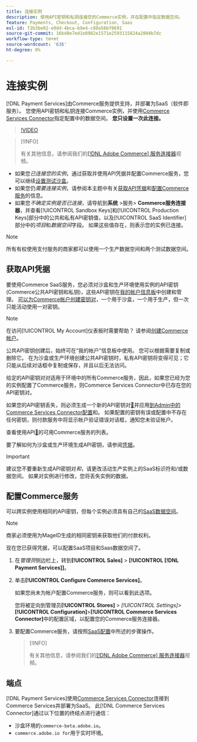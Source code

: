 ```yaml
---
title: 连接实例
description: 使用API密钥和私钥连接您的Commerce实例，并在配置中指定数据空间。
feature: Payments, Checkout, Configuration, Saas
exl-id: f2b3be02-e9dd-4bca-b9e4-c80a56bf8691
source-git-commit: 16bd0e7ed1e8982e1571e2593115824a2004b7dc
workflow-type: tm+mt
source-wordcount: '636'
ht-degree: 0%

---
```


# 连接实例

[!DNL Payment Services]由Commerce服务提供支持，并部署为SaaS（软件即服务）。 您使用API密钥和私钥连接Commerce实例，并使用[Commerce Services Connector](https://experienceleague.adobe.com/docs/commerce/user-guides/saas.html)指定配置中的数据空间。 **您只设置一次此连接。**

>[!VIDEO](https://video.tv.adobe.com/v/3447835)

>[!INFO]
>
> 有关其他信息，请参阅我们的[[!DNL Adobe Commerce] 服务连接器](https://experienceleague.adobe.com/docs/commerce-learn/tutorials/admin/adobe-commerce-services/configure-adobe-commerce-services-connector.html?lang=zh-Hans)视频。

* 如果您&#x200B;*已连接您的实例*，通过获取并使用API凭据并配置Commerce服务，您可以继续[设置测试沙盒](https://experienceleague.adobe.com/docs/commerce/payment-services/get-started/sandbox.html?lang=zh-Hans)。
* 如果您仍&#x200B;*需要连接实例*，请参阅本主题中有关[获取API凭据](#obtain-api-credentials)和[配置Commerce服务](#configure-commerce-services)的信息。
* 如果您&#x200B;*不确定实例是否已连接*，请导航到&#x200B;**系统** >服务> **Commerce服务连接器**，并查看[!UICONTROL Sandbox Keys]和[!UICONTROL Production Keys]部分中的公共和私有API密钥值，以及[!UICONTROL SaaS Identifier]部分中的&#x200B;*项目*&#x200B;和&#x200B;*数据空间*&#x200B;字段。 如果这些值存在，则表示您的实例已连接。

>[!NOTE]
>
>所有有权使用支付服务的商家都可以使用一个生产数据空间和两个测试数据空间。

## 获取API凭据

要使用Commerce SaaS服务，您必须对沙盒和生产环境使用实例的API密钥(Commerce公共API密钥和私钥)，这些API密钥在[我的帐户信息板](https://account.magento.com/customer/account/login)中创建和管理。 [可以为Commerce帐户创建密钥对](https://experienceleague.adobe.com/zh-hans/docs/commerce-admin/config/services/saas)，一个用于沙盒，一个用于生产，但一次只能活动使用一对密钥。

>[!NOTE]
>
>在访问[!UICONTROL My Account]仪表板时需要帮助？ 请参阅[创建Commerce帐户](https://experienceleague.adobe.com/zh-hans/docs/commerce-admin/start/commerce-account/commerce-account-create)。

公共API密钥创建后，始终可在“我的帐户”信息板中使用。 您可以根据需要复制或删除它。 在为沙盒或生产环境创建公共API密钥时，私有API密钥将变得可见；它只能从后续对话框中复制或保存，并且以后无法访问。

给定的API密钥对对适用于环境中的所有Commerce服务，因此，如果您已经为您的实例配置了Commerce服务，则Commerce Services Connector中已存在您的API密钥对。

如果您的API密钥丢失，则必须生成一个新的API密钥对[&#128279;](https://experienceleague.adobe.com/docs/commerce/payment-services/get-started/connect.html?lang=zh-Hans#configure-saas-project)并应用[到Admin中的Commerce Services Connector配置](https://experienceleague.adobe.com/docs/commerce/payment-services/get-started/connect.html?lang=zh-Hans#generate-an-api-key-and-private-key)和。 如果配置的密钥有误或配置中不存在任何密钥，则付款服务中将显示帐户验证错误对话框，通知您未验证帐户。

查看使用API[&#128279;](https://experienceleague.adobe.com/zh-hans/docs/commerce/user-guides/integration-services/saas#availableservices)的可用Commerce服务的列表。

要了解如何为沙盒或生产环境生成API密钥，请参阅[凭据](https://experienceleague.adobe.com/docs/commerce/user-guides/saas.html#apikey)。

>[!IMPORTANT]
>
>建议您不要重新生成API密钥对&#x200B;*和*，请更改活动生产实例上的SaaS标识符和/或数据空间。 如果对实例进行修改，您将丢失实例的数据。

## 配置Commerce服务

可以跨实例使用相同的API密钥，但每个实例必须具有自己的[SaaS数据空间](https://experienceleague.adobe.com/docs/commerce/user-guides/saas.html#saasenv)。

>[!NOTE]
>
>商家必须使用为MageID生成的相同密钥来获取他们的付款权利。

现在您已获得凭据，可以配置SaaS项目和Saas数据空间了。

1. 在&#x200B;_管理员_&#x200B;侧边栏上，转到&#x200B;**[!UICONTROL Sales]** > **[!UICONTROL [!DNL Payment Services]]**。
1. 单击&#x200B;**[!UICONTROL Configure Commerce Services]**。

   如果您尚未为帐户配置Commerce服务，则可以看到此选项。

   您将被定向到管理员&#x200B;**[!UICONTROL Stores]** > _[!UICONTROL Settings]_>**[!UICONTROL Configuration]**>**[!UICONTROL Commerce Services Connector]**&#x200B;中的配置区域，以配置您的Commerce服务连接器。

1. 要配置Commerce服务，请按照[SaaS配置](https://experienceleague.adobe.com/docs/commerce/user-guides/integration-services/saas.html?lang=zh-Hans#saasenv)中所述的步骤操作。

   >[!INFO]
   >
   > 有关其他信息，请参阅我们的[[!DNL Adobe Commerce] 服务连接器](https://experienceleague.adobe.com/docs/commerce-learn/tutorials/admin/adobe-commerce-services/configure-adobe-commerce-services-connector.html?lang=zh-Hans#configuration-faqs)视频。

## 端点

[!DNL Payment Services]使用[Commerce Services Connector](https://experienceleague.adobe.com/docs/commerce/user-guides/saas.html)连接到Commerce Services并部署为SaaS。 此[!DNL Commerce Services Connector]通过以下位置的终结点进行通信：

* 沙盒环境的`commerce-beta.adobe.io`。
* `commerce.adobe.io for`用于实时环境。
